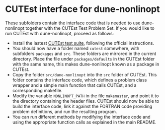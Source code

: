 CUTEst interface for dune-nonlinopt
===================================

These subfolders contain the interface code that is needed
to use dune-nonlinopt together with the CUTEst Test Problem
Set. If you would like to run CUTEst with dune-nonlinopt,
proceed as follows:

* Install the lastest [CUTEst test suite][1], following the
    official instructions.
* You should now have a folder named `cutest` somewhere, with
    subfolders `packages` and `src`. These folders are mirrored
    in the current directory. Place the file under `packages/defaults`
    in the CUTEst folder with the same name, this makes
    dune-nonlinopt known as a package in CUTEst.
* Copy the folder `src/dune-nonlinopt` into the `src` folder
    of CUTEst. This folder contains the interface code, which
    defines a problem class wrapper and a simple main function
    that calls CUTEst, and a corresponding makefile.
* Modify the variable `NONLINOPT_PATH` in the file `makemaster`,
    and point it to the directory containing the header files.
    CUTEst should now be able to build the interface code, link
    it against the FORTRAN code providing problem definitions,
    and run the resulting program.
* You can run different methods by modifying the interface
    code and using the appropriate function calls as explained
    in the main README.

[1]: https://www.cuter.rl.ac.uk/Problems/mastsif.shtml
